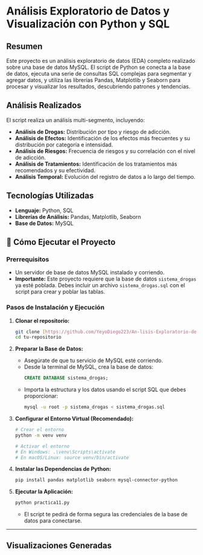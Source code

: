 # Análisis Exploratorio de Datos y Visualización con Python y SQL

## Resumen
Este proyecto es un análisis exploratorio de datos (EDA) completo realizado sobre una base de datos MySQL. El script de Python se conecta a la base de datos, ejecuta una serie de consultas SQL complejas para segmentar y agregar datos, y utiliza las librerías Pandas, Matplotlib y Seaborn para procesar y visualizar los resultados, descubriendo patrones y tendencias.

## Análisis Realizados
El script realiza un análisis multi-segmento, incluyendo:
* **Análisis de Drogas:** Distribución por tipo y riesgo de adicción.
* **Análisis de Efectos:** Identificación de los efectos más frecuentes y su distribución por categoría e intensidad.
* **Análisis de Riesgos:** Frecuencia de riesgos y su correlación con el nivel de adicción.
* **Análisis de Tratamientos:** Identificación de los tratamientos más recomendados y su efectividad.
* **Análisis Temporal:** Evolución del registro de datos a lo largo del tiempo.

## Tecnologías Utilizadas
* **Lenguaje:** Python, SQL
* **Librerías de Análisis:** Pandas, Matplotlib, Seaborn
* **Base de Datos:** MySQL

## 🚀 Cómo Ejecutar el Proyecto

### Prerrequisitos
* Un servidor de base de datos MySQL instalado y corriendo.
* **Importante:** Este proyecto requiere que la base de datos `sistema_drogas` ya esté poblada. Debes incluir un archivo `sistema_drogas.sql` con el script para crear y poblar las tablas.

### Pasos de Instalación y Ejecución

1.  **Clonar el repositorio:**
    ```bash
    git clone [https://github.com/YeyoDiego223/An-lisis-Exploratorio-de-Datos-y-Visualizaci-n-con-Python-y-SQL](https://github.com/YeyoDiego223/An-lisis-Exploratorio-de-Datos-y-Visualizaci-n-con-Python-y-SQL)
    cd tu-repositorio
    ```

2.  **Preparar la Base de Datos:**
    * Asegúrate de que tu servicio de MySQL esté corriendo.
    * Desde la terminal de MySQL, crea la base de datos:
        ```sql
        CREATE DATABASE sistema_drogas;
        ```
    * Importa la estructura y los datos usando el script SQL que debes proporcionar:
        ```bash
        mysql -u root -p sistema_drogas < sistema_drogas.sql
        ```

3.  **Configurar el Entorno Virtual (Recomendado):**
    ```bash
    # Crear el entorno
    python -m venv venv

    # Activar el entorno
    # En Windows: .\venv\Scripts\activate
    # En macOS/Linux: source venv/bin/activate
    ```

4.  **Instalar las Dependencias de Python:**
    ```bash
    pip install pandas matplotlib seaborn mysql-connector-python
    ```

5.  **Ejecutar la Aplicación:**
    ```bash
    python practica11.py
    ```
    * El script te pedirá de forma segura las credenciales de la base de datos para conectarse.

---

## Visualizaciones Generadas

